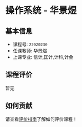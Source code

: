 # 操作系统 - 华景煜

## 基本信息

- 课程号: `22020230`
- 任课教师: 华景煜
- 上课专业: 信计,匡计,计科,计金

## 课程评价

暂无

## 如何贡献

请查看[评价指南](../how-to-comment.md)了解如何评价课程！
